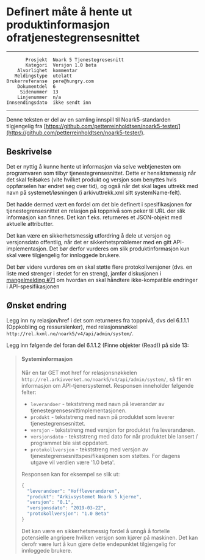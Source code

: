 Definert måte å hente ut produktinformasjon ofratjenestegrensesnittet
=====================================================================

 ------------------  ---------------------------------
           Prosjekt  Noark 5 Tjenestegresesnitt
           Kategori  Versjon 1.0 beta
        Alvorlighet  kommentar
       Meldingstype  utelatt
    Brukerreferanse  pere@hungry.com
        Dokumentdel  6
         Sidenummer  13
        Linjenummer  n/a
    Innsendingsdato  ikke sendt inn
 ------------------  ---------------------------------

Denne teksten er del av en samling innspill til Noark5-standarden
tilgjengelig fra
[https://github.com/petterreinholdtsen/noark5-tester/](https://github.com/petterreinholdtsen/noark5-tester/).

Beskrivelse
-----------

Det er nyttig å kunne hente ut informasjon via selve webtjenesten om
programvaren som tilbyr tjenestegrensesnittet.  Dette er
hensiktsmessig når det skal feilsøkes (vite hvilket produkt og versjon
som benyttes hvis oppførselen har endret seg over tid), og også når
det skal lages uttrekk med navn på systemet/løsningen (i
arkivuttrekk.xml sitt systemName-felt).

Det hadde dermed vært en fordel om det ble definert i spesifikasjonen
for tjenestegrensesnittet en relasjon på toppnivå som peker til URL
der slik informasjon kan finnes.  Det kan f.eks. returneres et
JSON-objekt med aktuelle attributter.

Det kan være en sikkerhetsmessig utfordring å dele ut versjon og
versjonsdato offentlig, når det er sikkerhetsproblemer med en gitt
API-implementasjon.  Det bør derfor vurderes om slik
produktinformasjon kun skal være tilgjengelig for innloggede brukere.

Det bør videre vurderes om en skal støtte flere protokollversjoner
(dvs. en liste med strenger i stedet for en streng), jamfør
diskusjonen i [mangelmelding
#71](https://github.com/arkivverket/noark5-tjenestegrensesnitt-standard/issues/71)
om hvordan en skal håndtere ikke-kompatible endringer i
API-spesifikasjonen

Ønsket endring
--------------

Legg inn ny relasjon/href i det som returneres fra toppnivå, dvs del
6.1.1.1 (Oppkobling og ressurslenker), med relasjonsnøkkel
`http://rel.kxml.no/noark5/v4/api/admin/system/`.

Legg inn følgende del foran del 6.1.1.2 (Finne objekter (Read)) på
side 13:

> #### Systeminformasjon
> 
> Når en tar GET mot href for relasjonsnøkkelen
> `http://rel.arkivverket.no/noark5/v4/api/admin/system/`, så får en informasjon
> om API-tjenersystemet.  Responsen inneholder følgende felter:
> 
>  * `leverandoer` - tekststreng med navn på leverandør av
>                tjenestegrensesnittimplementasjonen.
>  * `produkt` - tekststreng med navn på produktet som leverer
>                tjenestegrensesnittet.
>  * `versjon` - tekststreng med versjon for produktet fra leverandøren.
>  * `versjonsdato` - tekststreng med dato for når produktet ble lansert
>                / programmet ble sist oppdatert.
>  * `protokollversjon` - tekststreng med versjon av
>                tjenestegrensesnittspesifikasjonen som støttes.
>                For dagens utgave vil verdien være '1.0 beta'.
> 
> Responsen kan for eksempel se slik ut:
> 
> ```Python
> {
>   "leverandoer": "Hoffleverandøren",
>   "produkt": "Arkivsystemet Noark 5 kjerne",
>   "versjon": "0.1",
>   "versjonsdato": "2019-03-22",
>   "protokollversjon": "1.0 Beta"
> }
> ```
> 
> Det kan være en sikkerhetsmessig fordel å unngå å fortelle
> potensielle angripere hvilken versjon som kjører på maskinen.  Det
> kan derofr være lurt å kun gjøre dette endepunktet tilgjengelig for
> innloggede brukere.
